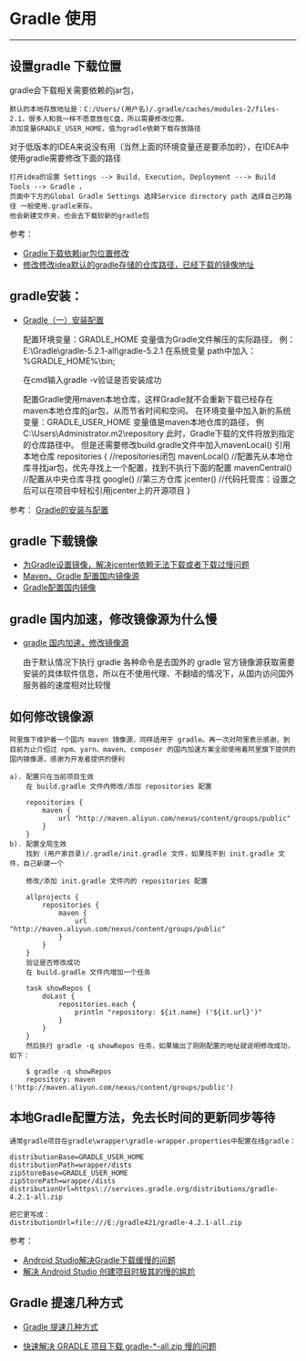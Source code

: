 # Gradle 使用

---

## 设置gradle 下载位置

gradle会下载相关需要依赖的jar包，

    默认的本地存放地址是：C:/Users/(用户名)/.gradle/caches/modules-2/files-2.1，很多人和我一样不愿意放在C盘，所以需要修改位置。
    添加变量GRADLE_USER_HOME，值为gradle依赖下载存放路径

对于低版本的IDEA来说没有用（当然上面的环境变量还是要添加的），在IDEA中使用gradle需要修改下面的路径

    打开idea的设置 Settings --> Build, Execution, Deployment ---> Build Tools --> Gradle ，
    页面中下方的Global Gradle Settings 选择Service directory path 选择自己的路径 一般使用.gradle来存。
    他会新建文件夹，也会去下载较新的gradle包

参考：

- <a href="https://www.cnblogs.com/Jimc/p/10082458.html" target="_blank">Gradle下载依赖jar包位置修改 </a>
- <a href="https://blog.csdn.net/qq_39935047/article/details/90346320" target="_blank">
  修改修改idea默认的gradle存储的仓库路径，已经下载的镜像地址 </a>

## gradle安装：

- <a href="https://www.cnblogs.com/zeussbook/p/10556025.html" target="_blank">Gradle（一）安装配置 </a>

    配置环境变量：GRADLE_HOME 变量值为Gradle文件解压的实际路径，
    例：E:\Gradle\gradle-5.2.1-all\gradle-5.2.1
    在系统变量 path中加入：%GRADLE_HOME%\bin;

    在cmd输入gradle -v验证是否安装成功

    配置Gradle使用maven本地仓库，这样Gradle就不会重新下载已经存在maven本地仓库的jar包，从而节省时间和空间。
    在环境变量中加入新的系统变量：GRADLE_USER_HOME  变量值是maven本地仓库的路径，
    例C:\Users\Administrator\.m2\repository
    此时，Gradle下载的文件将放到指定的仓库路径中。
    但是还需要修改build.gradle文件中加入mavenLocal() 引用本地仓库
        repositories { //repositories闭包
            mavenLocal() //配置先从本地仓库寻找jar包，优先寻找上一个配置，找到不执行下面的配置
            mavenCentral() //配置从中央仓库寻找
            google() //第三方仓库
            jcenter() //代码托管库：设置之后可以在项目中轻松引用jcenter上的开源项目
        }

参考： <a href="https://www.cnblogs.com/NyanKoSenSei/p/11458953.html" target="_blank">Gradle的安装与配置 </a>

## gradle 下载镜像

- <a href="https://yq.aliyun.com/articles/657575" target="_blank">为Gradle设置镜像，解决jcenter依赖无法下载或者下载过慢问题</a>
- <a href="https://www.cnblogs.com/chansblogs/p/12943991.html" target="_blank">Maven、Gradle 配置国内镜像源 </a>
- <a href="https://blog.csdn.net/u012184539/article/details/98962161" target="_blank">Gradle配置国内镜像 </a>

## gradle 国内加速，修改镜像源为什么慢

- <a href="https://www.cnblogs.com/huiyi0521/p/10997152.html" target="_blank">gradle 国内加速，修改镜像源 </a>

    由于默认情况下执行 gradle 各种命令是去国外的 gradle 官方镜像源获取需要安装的具体软件信息，所以在不使用代理、不翻墙的情况下，从国内访问国外服务器的速度相对比较慢

## 如何修改镜像源

    阿里旗下维护着一个国内 maven 镜像源，同样适用于 gradle。再一次对阿里表示感谢，到目前为止介绍过 npm、yarn、maven、composer 的国内加速方案全部使用着阿里旗下提供的国内镜像源，感谢为开发者提供的便利

    a). 配置只在当前项目生效
        在 build.gradle 文件内修改/添加 repositories 配置

        repositories {
            maven {
                url "http://maven.aliyun.com/nexus/content/groups/public"
            }
        }
    b). 配置全局生效
        找到 (用户家目录)/.gradle/init.gradle 文件，如果找不到 init.gradle 文件，自己新建一个

        修改/添加 init.gradle 文件内的 repositories 配置

        allprojects {
            repositories {
                maven {
                    url "http://maven.aliyun.com/nexus/content/groups/public"
                }
            }
        }
        验证是否修改成功
        在 build.gradle 文件内增加一个任务

        task showRepos {
            doLast {
                repositories.each {
                    println "repository: ${it.name} ('${it.url}')"
                }
            }
        }
        然后执行 gradle -q showRepos 任务，如果输出了刚刚配置的地址就说明修改成功，如下：

        $ gradle -q showRepos
        repository: maven ('http://maven.aliyun.com/nexus/content/groups/public')

## 本地Gradle配置方法，免去长时间的更新同步等待

    通常gradle项目在gradle\wrapper\gradle-wrapper.properties中配置在线gradle：

    distributionBase=GRADLE_USER_HOME
    distributionPath=wrapper/dists
    zipStoreBase=GRADLE_USER_HOME
    zipStorePath=wrapper/dists
    distributionUrl=https\://services.gradle.org/distributions/gradle-4.2.1-all.zip
     
    把它更写成：
    distributionUrl=file:///E:/gradle421/gradle-4.2.1-all.zip        

参考：

- <a href="https://blog.csdn.net/Knightletter/article/details/101074466" target="_blank">Android
  Studio解决Gradle下载缓慢的问题 </a>
- <a href="https://www.jianshu.com/p/fe0fa478e1cc" target="_blank">解决 Android Studio 创建项目时极其的慢的尴尬 </a>

## Gradle 提速几种方式

- <a href="https://www.jianshu.com/p/e45faaec1df0" target="_blank"> Gradle 提速几种方式 </a>

- <a href="https://www.cnblogs.com/duwenlei/p/9853705.html" target="_blank">快速解决 GRADLE 项目下载 gradle-*-all.zip 慢的问题 </a>
